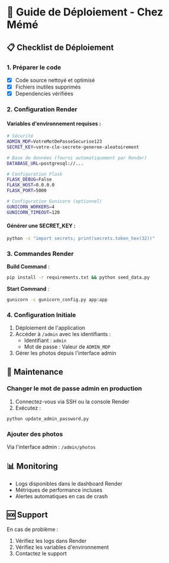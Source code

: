 # 🚀 Guide de Déploiement - Chez Mémé

## 📋 Checklist de Déploiement

### 1. Préparer le code
- [x] Code source nettoyé et optimisé
- [x] Fichiers inutiles supprimés
- [x] Dependencies vérifiées

### 2. Configuration Render

#### Variables d'environnement requises :

```bash
# Sécurité
ADMIN_MDP=VotreMotDePasseSecurise123
SECRET_KEY=votre-cle-secrete-generee-aleatoirement

# Base de données (fourni automatiquement par Render)
DATABASE_URL=postgresql://...

# Configuration Flask
FLASK_DEBUG=False
FLASK_HOST=0.0.0.0
FLASK_PORT=5000

# Configuration Gunicorn (optionnel)
GUNICORN_WORKERS=4
GUNICORN_TIMEOUT=120
```

#### Générer une SECRET_KEY :

```bash
python -c "import secrets; print(secrets.token_hex(32))"
```

### 3. Commandes Render

**Build Command** :
```bash
pip install -r requirements.txt && python seed_data.py
```

**Start Command** :
```bash
gunicorn -c gunicorn_config.py app:app
```

### 4. Configuration Initiale

1. Déploiement de l'application
2. Accéder à `/admin` avec les identifiants :
   - Identifiant : `admin`
   - Mot de passe : Valeur de `ADMIN_MDP`
3. Gérer les photos depuis l'interface admin

## 🔧 Maintenance

### Changer le mot de passe admin en production

1. Connectez-vous via SSH ou la console Render
2. Exécutez :
```bash
python update_admin_password.py
```

### Ajouter des photos

Via l'interface admin : `/admin/photos`

## 📊 Monitoring

- Logs disponibles dans le dashboard Render
- Métriques de performance incluses
- Alertes automatiques en cas de crash

## 🆘 Support

En cas de problème :
1. Vérifiez les logs dans Render
2. Vérifiez les variables d'environnement
3. Contactez le support


